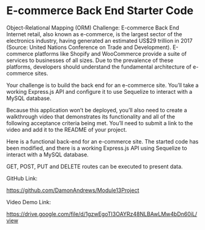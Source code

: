 # E-commerce Back End Starter Code

Object-Relational Mapping (ORM) Challenge: E-commerce Back End
Internet retail, also known as e-commerce, is the largest sector of the electronics industry, having generated an estimated US$29 trillion in 2017 (Source: United Nations Conference on Trade and Development). E-commerce platforms like Shopify and WooCommerce provide a suite of services to businesses of all sizes. Due to the prevalence of these platforms, developers should understand the fundamental architecture of e-commerce sites.

Your challenge is to build the back end for an e-commerce site. You’ll take a working Express.js API and configure it to use Sequelize to interact with a MySQL database.

Because this application won’t be deployed, you’ll also need to create a walkthrough video that demonstrates its functionality and all of the following acceptance criteria being met. You’ll need to submit a link to the video and add it to the README of your project.

Here is a functional back-end for an e-commerce site. The started code has been modified, and there is a working Express.js API using Sequelize to interact with a MySQL database.

GET, POST, PUT and DELETE routes can be executed to present data.

GitHub Link:

https://github.com/DamonAndrews/Module13Project

Video Demo Link:

https://drive.google.com/file/d/1gzwEgoTI3OAYRz48NLBAwLMw4bDn60iL/view

